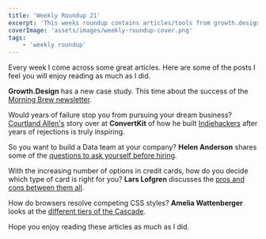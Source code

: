 ```yaml
---
title: 'Weekly Roundup 21'
excerpt: 'This weeks roundup contains articles/tools from growth.design, ConvertKit, Helen Anderson, Ramit Sethi and Amelia Wattenberger'
coverImage: 'assets/images/weekly-roundup-cover.png'
tags:
    - 'weekly roundup'
---
```


Every week I come across some great articles. Here are some of the posts I feel you will enjoy reading as much as I did.

**Growth.Design** has a new case study. This time about the success of the [Morning Brew newsletter](https://growth.design/case-studies/morning-brew-newsletter-retention/).

Would years of failure stop you from pursuing your dream business? [Courtland Allen's](https://convertkit.com/creator-stories-courtland-allen) story over at **ConvertKit** of how he built [Indiehackers](https://www.indiehackers.com/) after years of rejections is truly inspiring.

So you want to build a Data team at your company? **Helen Anderson** shares some of the [questions to ask yourself before hiring](https://dev.to/helenanders26/designing-the-data-team-2g54).

With the increasing number of options in credit cards, how do you decide which type of card is right for you? **Lars Lofgren** discusses the [pros and cons between them all](https://www.iwillteachyoutoberich.com/blog/types-of-credit-cards/).

How do browsers resolve competing CSS styles? **Amelia Wattenberger** looks at the [different tiers of the Cascade](https://wattenberger.com/blog/css-cascade).

Hope you enjoy reading these articles as much as I did.
